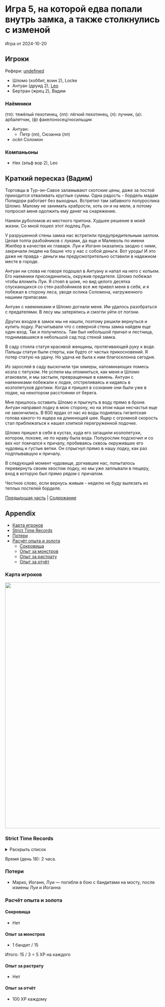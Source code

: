 # Игра 5, на которой едва попали внутрь замка, а также столкнулись с изменой

Игра от 2024-10-20

## Игроки

Рефери: [undefined](https://t.me/oktottrpg)

- Шломо (хоббит, воин 2), Locke
- Антуан (друид 2), [Leo](https://t.me/fiftyforfifty)
- Бертран (жрец 2), Вадим

### Наёмники

(тп): тяжёлый пехотинец, (лп): лёгкий пехотинец, (л): лучник, (а): арбалетчик, (ф) факелоносец/носильщик

- Антуан:
  - Петр (лп), Сюзанна (лп)
- осёл Соломон

### Компаньоны

- Нех (эльф вор 2), Leo

## Краткий пересказ (Вадим)

Торговцы в Тур-эн-Савое заламывают скотские цены, даже за постой приходится отваливать круглые суммы. Одна радость -
бордель мадам Полидори работает без выходных. Встретил там забавного полурослика Шломо. Малому не занимать храбрости,
хоть он и на мели, а потому попросил меня одолжить ему денег на снаряжение.

Наняли дуболомов из местного притона. Худшее решение в моей жизни. Со мной пошел этот подлец Луи.

У разрушенной стены замка нас встретили предупредительным залпом. Целая толпа разбойников с луками, да еще и Малеволь по
имени Жилбер в качестве их главаря. Луи и Иоганн оказались заодно с ними, закричали людям на башне что у нас с собой
деньги. Вот уроды! И это даже не правда - деньги мы предусмотрительно оставили в надежном месте в городе.

Антуан ни слова не говоря подошел в Антуану и напал на него с копьем. Его наемники присоединились, окружив предателя.
Шломо побежал чтобы вломить Луи. Я стоял в шоке, но вид целого десятка спускающихся со стен разбойников все же привел
меня в себя, и я побежал в сторону леса, уводя ослика Соломона, нагруженного нашими припасами.

Антуан с наемниками и Шломо догнали меня. Им удалось разобраться с предателями. В лесу мы затерялись и смогли уйти от
погони.

Других входов в замок мы не нашли, поэтому решили вернуться и купить лодку. Расчитывали что с северной стены замка
найдем еще один вход. Так и получилось. Там был небольшой причал и лестница, поднимавшаяся в небольшой сад под стеной
замка.

В саду стояла статуя красивой женщины, протягивающей руку к воде. Пальцы статуи были стерты, как будто от частых
прикосновений. Я потер статую на удачу. Но удача не была к нам благосклонна сегодня.

Из зарослей в саду выскочили три химеры, напоминающих помесь козла с петухом. Не успели мы опомниться, как меня и Шломо
атаковали, и мы застыли, превращенные в камень. Антуан с наемниками побежали к лодке, отстреливаясь и кидаясь в
козлопетухов дротики. Когда я пришел в сознание они были уже в лодке, на некотором расстоянии от берега.

Мне пришлось оставить Шломо и прыгнуть в воду прямо в броне. Антуан направил лодку в мою сторону, но на этом наши
несчастья еще не закончились. В 600 ярдах от нас из воды поднялась гигантская голова какого-то ящера на длиннющей шее.
Ящер с огромной скорость стал приближаться к нашел хлипкой перегруженной лодочке.

Шломо пришел в себя в кустах, куда его затащили козлопетухи, котором, похоже, не по нраву была вода. Полурослик
подскочил и со вех ног помчался к причалу, пробиваясь сквозь окруживших его чудовищ и густые ветки. Он спрыгнул прямо в
нашу лодку, как раз подплывавшую к причалу.

В следующий момент чудовище, догнавшее нас, попыталось перевернуть своим хвостом лодку, но мы уже заплывали в пещеру,
вход в которую был прямо рядом с причалом.

Честное слово, если вернусь живым - неделю не буду вылезать из теплых постелей борделя.

[Предыдущая часть](./xyntillan-04.md) | [Содержание](./Readme.md)

## Appendix

<!-- toc -->

- [Карта игроков](#%D0%BA%D0%B0%D1%80%D1%82%D0%B0-%D0%B8%D0%B3%D1%80%D0%BE%D0%BA%D0%BE%D0%B2)
- [Strict Time Records](#strict-time-records)
- [Потери](#%D0%BF%D0%BE%D1%82%D0%B5%D1%80%D0%B8)
- [Расчёт опыта и золота](#%D1%80%D0%B0%D1%81%D1%87%D1%91%D1%82-%D0%BE%D0%BF%D1%8B%D1%82%D0%B0-%D0%B8-%D0%B7%D0%BE%D0%BB%D0%BE%D1%82%D0%B0)
  - [Сокровища](#%D1%81%D0%BE%D0%BA%D1%80%D0%BE%D0%B2%D0%B8%D1%89%D0%B0)
  - [Опыт за монстров](#%D0%BE%D0%BF%D1%8B%D1%82-%D0%B7%D0%B0-%D0%BC%D0%BE%D0%BD%D1%81%D1%82%D1%80%D0%BE%D0%B2)
  - [Опыт за растрату](#%D0%BE%D0%BF%D1%8B%D1%82-%D0%B7%D0%B0-%D1%80%D0%B0%D1%81%D1%82%D1%80%D0%B0%D1%82%D1%83)
  - [Опыт за отчёт](#%D0%BE%D0%BF%D1%8B%D1%82-%D0%B7%D0%B0-%D0%BE%D1%82%D1%87%D1%91%D1%82)

<!-- tocstop -->

### Карта игроков

<a title="" href="https://github.com/user-attachments/assets/881a1b7f-937c-4a97-91fc-a61cff717f5c">
  <img src="https://github.com/user-attachments/assets/881a1b7f-937c-4a97-91fc-a61cff717f5c" style="width:800px" />
</a>

<!--
<a title="" href="">
  <img src="" style="width:400px" />
</a>
-->

### Strict Time Records

<details><summary>Раскрыть список</summary>

По дням

- 1 дорога до замка (Игра 1)
- 2 разведка, вход через разрушенные восточные ворота (Игра 2, Игра 3)
- 3,4 дорога обратно
- 5,6 Тур-эн-Савой, закуп, продажа лута (Игра 5)
- 7,8 Тур-эн-Савой, похороны, кутёж и другие траты на опыт
- 9 город, оценка вина, притоны
- 10, 11 дорога
- 12 замок
- 13, 14, 15, 16, 17 дорога обратно, покупка лодки в городе, дорога к замку, наблюдение за западным входом
- 18 замок, вход со стороны озера

</details>

Время (день 18): 2 часа.

### Потери

- Марко, Иоганн, Луи — погибли в бою с бандитами на мосту, после измены Луи и Иоганна

### Расчёт опыта и золота

#### Сокровища

- Нет

#### Опыт за монстров

- 1 бандит / 15

Итого: 15 / 3 = 5 XP на каждого

#### Опыт за растрату

- Нет

#### Опыт за отчёт

- 100 XP каждому
